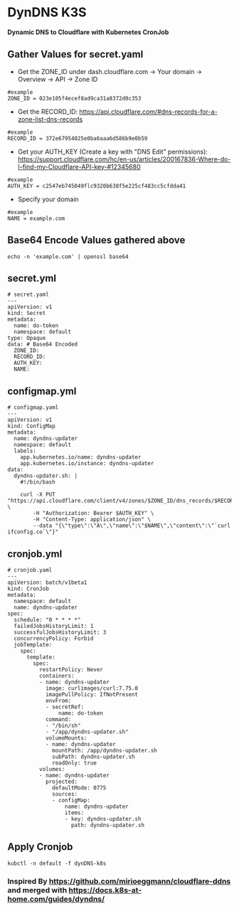 DynDNS K3S
==========

**Dynamic DNS to Cloudflare with Kubernetes CronJob**

## Gather Values for secret.yaml

- Get the ZONE_ID under dash.cloudflare.com -> Your domain -> Overview -> API -> Zone ID
```
#example
ZONE_ID = 023e105f4ecef8ad9ca31a8372d0c353
```

- Get the RECORD_ID: https://api.cloudflare.com/#dns-records-for-a-zone-list-dns-records
```
#example
RECORD_ID = 372e67954025e0ba6aaa6d586b9e0b59
```

- Get your AUTH_KEY (Create a key with "DNS Edit" permissions): https://support.cloudflare.com/hc/en-us/articles/200167836-Where-do-I-find-my-Cloudflare-API-key-#12345680
```
#example
AUTH_KEY = c2547eb745049flc9320b638f5e225cf483cc5cfdda41
```

- Specify your domain
```
#example
NAME = example.com
```

## Base64 Encode Values gathered above
```
echo -n 'example.com' | openssl base64
```

## secret.yml
```
# secret.yaml
---
apiVersion: v1
kind: Secret
metadata:
  name: do-token
  namespace: default
type: Opaque
data: # Base64 Encoded
  ZONE_ID: 
  RECORD_ID: 
  AUTH_KEY: 
  NAME: 
```

## configmap.yml
```
# configmap.yaml
---
apiVersion: v1
kind: ConfigMap
metadata:
  name: dyndns-updater
  namespace: default
  labels:
    app.kubernetes.io/name: dyndns-updater
    app.kubernetes.io/instance: dyndns-updater
data:
  dyndns-updater.sh: |
    #!/bin/bash

    curl -X PUT "https://api.cloudflare.com/client/v4/zones/$ZONE_ID/dns_records/$RECORD_ID" \
        -H "Authorization: Bearer $AUTH_KEY" \
        -H "Content-Type: application/json" \
        --data "{\"type\":\"A\",\"name\":\"$NAME\",\"content\":\"`curl ifconfig.co`\"}"
```

## cronjob.yml
```
# cronjob.yaml
---
apiVersion: batch/v1beta1
kind: CronJob
metadata:
  namespace: default
  name: dyndns-updater
spec:
  schedule: "0 * * * *"
  failedJobsHistoryLimit: 1
  successfulJobsHistoryLimit: 3
  concurrencyPolicy: Forbid
  jobTemplate:
    spec:
      template:
        spec:
          restartPolicy: Never
          containers:
          - name: dyndns-updater
            image: curlimages/curl:7.75.0
            imagePullPolicy: IfNotPresent
            envFrom:
            - secretRef:
                name: do-token
            command:
            - "/bin/sh"
            - "/app/dyndns-updater.sh"
            volumeMounts:
            - name: dyndns-updater
              mountPath: /app/dyndns-updater.sh
              subPath: dyndns-updater.sh
              readOnly: true
          volumes:
          - name: dyndns-updater
            projected:
              defaultMode: 0775
              sources:
              - configMap:
                  name: dyndns-updater
                  items:
                  - key: dyndns-updater.sh
                    path: dyndns-updater.sh
```

## Apply Cronjob
```
kubctl -n default -f dynDNS-k8s
```

### Inspired By https://github.com/mirioeggmann/cloudflare-ddns and merged with https://docs.k8s-at-home.com/guides/dyndns/
